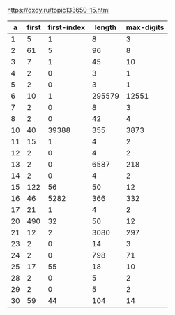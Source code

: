 https://dxdy.ru/topic133650-15.html

 a | first | first-index | length | max-digits
---| ----- | ----------- | ------ | ----------
1 | 5 | 1 | 8 | 3
2 | 61 | 5 | 96 | 8
3 | 7 | 1 | 45 | 10
4 | 2 | 0 | 3 | 1
5 | 2 | 0 | 3 | 1
6 | 10 | 1 | 295579 | 12551
7 | 2 | 0 | 8 | 3
8 | 2 | 0 | 42 | 4
10 | 40 | 39388 | 355 | 3873
11 | 15 | 1 | 4 | 2
12 | 2 | 0 | 4 | 2
13 | 2 | 0 | 6587 | 218
14 | 2 | 0 | 4 | 2
15 | 122 | 56 | 50 | 12
16 | 46 | 5282 | 366 | 332
17 | 21 | 1 | 4 | 2
20 | 490 | 32 | 50 | 12
21 | 12 | 2 | 3080 | 297
23 | 2 | 0 | 14 | 3
24 | 2 | 0 | 798 | 71
25 | 17 | 55 | 18 | 10
28 | 2 | 0 | 5 | 2
29 | 2 | 0 | 5 | 2
30 | 59 | 44 | 104 | 14
